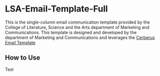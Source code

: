 # LSA-Email-Template-Full
This is the single-column email communication template provided by the College of Literature, Science and the Arts department of Marketing and Communications. This template is designed and developed by the department of Marketing and Communications and leverages the [Cerberus Email Template](https://tedgoas.github.io/Cerberus/)

## How to Use
Test
